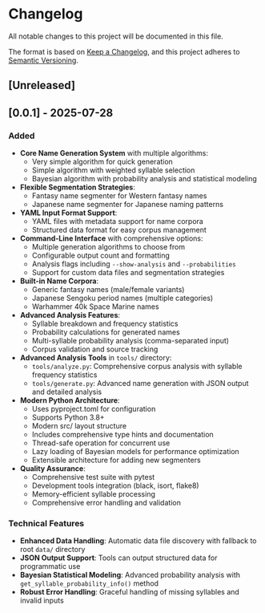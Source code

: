 # Changelog

All notable changes to this project will be documented in this file.

The format is based on [Keep a Changelog](https://keepachangelog.com/en/1.1.0/),
and this project adheres to [Semantic Versioning](https://semver.org/spec/v2.0.0.html).

## [Unreleased]

## [0.0.1] - 2025-07-28

### Added

- **Core Name Generation System** with multiple algorithms:
  - Very simple algorithm for quick generation
  - Simple algorithm with weighted syllable selection
  - Bayesian algorithm with probability analysis and statistical modeling
- **Flexible Segmentation Strategies**:
  - Fantasy name segmenter for Western fantasy names
  - Japanese name segmenter for Japanese naming patterns
- **YAML Input Format Support**:
  - YAML files with metadata support for name corpora
  - Structured data format for easy corpus management
- **Command-Line Interface** with comprehensive options:
  - Multiple generation algorithms to choose from
  - Configurable output count and formatting
  - Analysis flags including `--show-analysis` and `--probabilities`
  - Support for custom data files and segmentation strategies
- **Built-in Name Corpora**:
  - Generic fantasy names (male/female variants)
  - Japanese Sengoku period names (multiple categories)
  - Warhammer 40k Space Marine names
- **Advanced Analysis Features**:
  - Syllable breakdown and frequency statistics
  - Probability calculations for generated names
  - Multi-syllable probability analysis (comma-separated input)
  - Corpus validation and source tracking
- **Advanced Analysis Tools** in `tools/` directory:
  - `tools/analyze.py`: Comprehensive corpus analysis with syllable frequency statistics
  - `tools/generate.py`: Advanced name generation with JSON output and detailed analysis
- **Modern Python Architecture**:
  - Uses pyproject.toml for configuration
  - Supports Python 3.8+
  - Modern src/ layout structure
  - Includes comprehensive type hints and documentation
  - Thread-safe operation for concurrent use
  - Lazy loading of Bayesian models for performance optimization
  - Extensible architecture for adding new segmenters
- **Quality Assurance**:
  - Comprehensive test suite with pytest
  - Development tools integration (black, isort, flake8)
  - Memory-efficient syllable processing
  - Comprehensive error handling and validation

### Technical Features

- **Enhanced Data Handling**: Automatic data file discovery with fallback to root `data/` directory
- **JSON Output Support**: Tools can output structured data for programmatic use
- **Bayesian Statistical Modeling**: Advanced probability analysis with `get_syllable_probability_info()` method
- **Robust Error Handling**: Graceful handling of missing syllables and invalid inputs
